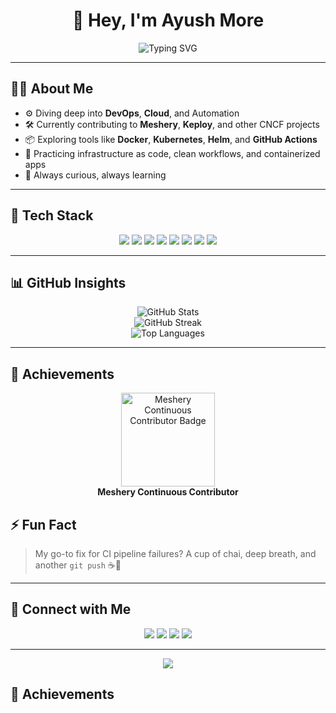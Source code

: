 <h1 align="center">🚀 Hey, I'm Ayush More</h1>

<p align="center">
  <img src="https://readme-typing-svg.herokuapp.com?font=JetBrains+Mono&size=22&duration=3000&pause=1000&color=00FFE3&center=true&vCenter=true&multiline=true&width=600&height=80&lines=DevOps+Enthusiast+%7C+Cloud+Learner;Open-Source+Contributor+%7C+CI%2FCD+Explorer;Building+Resilient+Infra+with+Modern+Tools!" alt="Typing SVG" />
</p>

---

## 👨‍💻 About Me
- ⚙️ Diving deep into **DevOps**, **Cloud**, and Automation  
- 🛠 Currently contributing to **Meshery**, **Keploy**, and other CNCF projects  
- 📦 Exploring tools like **Docker**, **Kubernetes**, **Helm**, and **GitHub Actions**  
- 🚀 Practicing infrastructure as code, clean workflows, and containerized apps  
- 🌱 Always curious, always learning  

---

## 🧰 Tech Stack
<p align="center">
  <img src="https://img.shields.io/badge/Docker-2496ED?style=for-the-badge&logo=docker&logoColor=white" />
  <img src="https://img.shields.io/badge/Kubernetes-326CE5?style=for-the-badge&logo=kubernetes&logoColor=white" />
  <img src="https://img.shields.io/badge/Helm-0F1689?style=for-the-badge&logo=helm&logoColor=white" />
  <img src="https://img.shields.io/badge/GitHub%20Actions-2088FF?style=for-the-badge&logo=github-actions&logoColor=white" />
  <img src="https://img.shields.io/badge/Linux-333333?style=for-the-badge&logo=linux&logoColor=white" />
  <img src="https://img.shields.io/badge/Vagrant-1563FF?style=for-the-badge&logo=vagrant&logoColor=white" />
  <img src="https://img.shields.io/badge/Git-F05032?style=for-the-badge&logo=git&logoColor=white" />
  <img src="https://img.shields.io/badge/GitHub-181717?style=for-the-badge&logo=github&logoColor=white" />
</p>

---

## 📊 GitHub Insights
<p align="center">
  <img src="https://github-readme-stats.vercel.app/api?username=Ayushmore1214&show_icons=true&theme=radical" alt="GitHub Stats" />
  <br>
  <img src="https://github-readme-streak-stats.herokuapp.com/?user=Ayushmore1214&theme=radical" alt="GitHub Streak" />
  <br>
  <img src="https://github-readme-stats.vercel.app/api/top-langs/?username=Ayushmore1214&layout=compact&theme=radical" alt="Top Languages" />
</p>

---

## 🏅 Achievements
<p align="center">
  <a href="https://cloud.layer5.io/user/694282e3-0c6b-4893-9bea-7ac2da1f5aae?tab=badges&badge=continuous-contributor">
    <img src="https://badges.layer5.io/assets/badges/continuous-contributor/continuous-contributor.png" width="150" alt="Meshery Continuous Contributor Badge" />
  </a>
  <br>
  <b>Meshery Continuous Contributor</b>
</p>

## ⚡ Fun Fact  
> My go-to fix for CI pipeline failures? A cup of chai, deep breath, and another `git push` ☕🐧  

---

## 🔗 Connect with Me
<p align="center">
  <a href="mailto:ayushmore42595@gmail.com"><img src="https://img.shields.io/badge/Gmail-D14836?style=for-the-badge&logo=gmail&logoColor=white"></a>
  <a href="https://www.linkedin.com/in/ayush-more-3b4154341"><img src="https://img.shields.io/badge/LinkedIn-0A66C2?style=for-the-badge&logo=linkedin&logoColor=white"></a>
  <a href="https://github.com/Ayushmore1214"><img src="https://img.shields.io/badge/GitHub-181717?style=for-the-badge&logo=github&logoColor=white"></a>
  <a href="https://heyyayush.hashnode.dev/"><img src="https://img.shields.io/badge/Hashnode-2962FF?style=for-the-badge&logo=hashnode&logoColor=white"></a>
</p>

---

<p align="center">
  <img src="https://capsule-render.vercel.app/api?type=waving&color=0f2027,203a43,2c5364&height=140&section=footer" />
</p>

## 🏅 Achievements



